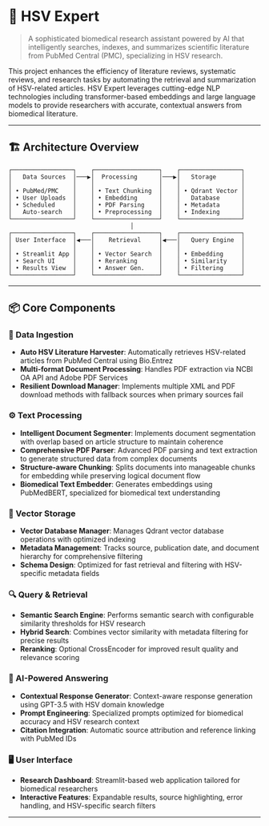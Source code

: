 # 🧠 HSV Expert

> A sophisticated biomedical research assistant powered by AI that intelligently searches, indexes, and summarizes scientific literature from PubMed Central (PMC), specializing in HSV research.

This project enhances the efficiency of literature reviews, systematic reviews, and research tasks by automating the retrieval and summarization of HSV-related articles. HSV Expert leverages cutting-edge NLP technologies including transformer-based embeddings and large language models to provide researchers with accurate, contextual answers from biomedical literature.

---

## 🏗️ Architecture Overview

```
┌─────────────────┐    ┌──────────────────┐    ┌─────────────────┐
│   Data Sources  │───▶│  Processing      │───▶│   Storage       │
│                 │    │                  │    │                 │
│ • PubMed/PMC    │    │ • Text Chunking  │    │ • Qdrant Vector │
│ • User Uploads  │    │ • Embedding      │    │   Database      │
│ • Scheduled     │    │ • PDF Parsing    │    │ • Metadata      │
│   Auto-search   │    │ • Preprocessing  │    │ • Indexing      │
└─────────────────┘    └──────────────────┘    └─────────────────┘
                                  │
┌─────────────────┐    ┌──────────────────┐    ┌─────────────────┐
│ User Interface  │◀───│    Retrieval     │◀───│   Query Engine  │
│                 │    │                  │    │                 │
│ • Streamlit App │    │ • Vector Search  │    │ • Embedding     │
│ • Search UI     │    │ • Reranking      │    │ • Similarity    │
│ • Results View  │    │ • Answer Gen.    │    │ • Filtering     │
└─────────────────┘    └──────────────────┘    └─────────────────┘
```

---

## 📦 Core Components

### 🔄 Data Ingestion
- **Auto HSV Literature Harvester**: Automatically retrieves HSV-related articles from PubMed Central using Bio.Entrez
- **Multi-format Document Processing**: Handles PDF extraction via NCBI OA API and Adobe PDF Services
- **Resilient Download Manager**: Implements multiple XML and PDF download methods with fallback sources when primary sources fail

### ⚙️ Text Processing
- **Intelligent Document Segmenter**: Implements document segmentation with overlap based on article structure to maintain coherence
- **Comprehensive PDF Parser**: Advanced PDF parsing and text extraction to generate structured data from complex documents
- **Structure-aware Chunking**: Splits documents into manageable chunks for embedding while preserving logical document flow
- **Biomedical Text Embedder**: Generates embeddings using PubMedBERT, specialized for biomedical text understanding

### 💾 Vector Storage
- **Vector Database Manager**: Manages Qdrant vector database operations with optimized indexing
- **Metadata Management**: Tracks source, publication date, and document hierarchy for comprehensive filtering
- **Schema Design**: Optimized for fast retrieval and filtering with HSV-specific metadata fields

### 🔍 Query & Retrieval
- **Semantic Search Engine**: Performs semantic search with configurable similarity thresholds for HSV research
- **Hybrid Search**: Combines vector similarity with metadata filtering for precise results
- **Reranking**: Optional CrossEncoder for improved result quality and relevance scoring

### 🤖 AI-Powered Answering
- **Contextual Response Generator**: Context-aware response generation using GPT-3.5 with HSV domain knowledge
- **Prompt Engineering**: Specialized prompts optimized for biomedical accuracy and HSV research context
- **Citation Integration**: Automatic source attribution and reference linking with PubMed IDs

### 🖥️ User Interface
- **Research Dashboard**: Streamlit-based web application tailored for biomedical researchers
- **Interactive Features**: Expandable results, source highlighting, error handling, and HSV-specific search filters

---